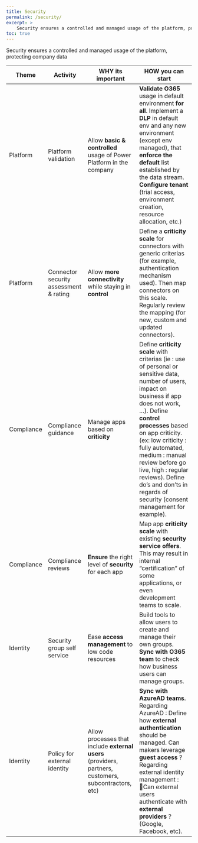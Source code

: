 ```yaml
---
title: Security
permalink: /security/
excerpt: >
    Security ensures a controlled and managed usage of the platform, protecting company data.
toc: true
---
```


Security ensures a controlled and managed usage of the platform, protecting company data

| Theme | Activity | WHY its important | HOW you can start |
| --- | --- | --- | --- |
| Platform | Platform validation | Allow **basic & controlled** usage of Power Platform in the company | **Validate O365** usage in default environment **for all**. Implement a **DLP** in default env and any new environment (except env managed), that **enforce the default** list established by the data stream. **Configure tenant** (trial access, environment creation, resource allocation, etc.) |
| Platform | Connector security assessment & rating | Allow **more connectivity** while staying in **control** | Define a **criticity scale** for connectors with generic criterias (for example, authentication mechanism used). Then map connectors on this scale. Regularly review the mapping (for new, custom and updated connectors). |
| Compliance | Compliance guidance | Manage apps based on **criticity** | Define **criticity scale** with criterias (ie : use of personal or sensitive data, number of users, impact on business if app does not work,  …). Define **control processes** based on app criticity. (ex: low criticity : fully automated, medium : manual review before go live, high : regular reviews). Define do’s and don’ts in regards of security (consent management for example). |
| Compliance | Compliance reviews | **Ensure** the right level of **security** for each app | Map app **criticity scale** with existing **security service offers**. This may result in internal “certification” of some applications, or even development teams to scale. |
| Identity | Security group self service | Ease **access management** to low code resources | Build tools to allow users to create and manage their own groups. **Sync with O365 team** to check how business users can manage groups. |
| Identity | Policy for external identity | Allow processes that include **external users** (providers, partners, customers, subcontractors, etc) | **Sync with AzureAD teams**. Regarding AzureAD : Define how **external authentication** should be managed. Can makers leverage **guest access** ? Regarding external identity management : Can external users authenticate with **external providers** ? (Google, Facebook, etc). |
